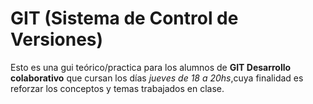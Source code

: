 # GIT (Sistema de Control de Versiones)

Esto es una gui teórico/practica para los alumnos de  __GIT Desarrollo colaborativo__ que cursan los días _jueves de 18 a 20hs_,cuya finalidad es reforzar los conceptos y temas trabajados en clase.